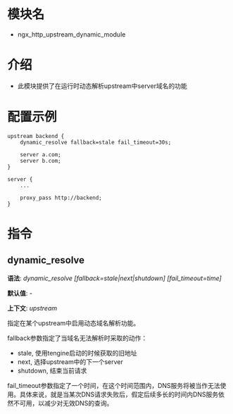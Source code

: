 模块名
=====

* ngx_http_upstream_dynamic_module

介绍
===

* 此模块提供了在运行时动态解析upstream中server域名的功能

配置示例
=======

    upstream backend {
        dynamic_resolve fallback=stale fail_timeout=30s;

        server a.com;
        server b.com;
    }

    server {
        ...

        proxy_pass http://backend;
    }

指令
===

dynamic_resolve
---------------

**语法**: *dynamic_resolve [fallback=stale|next|shutdown] [fail_timeout=time]*

**默认值**: *-*

**上下文**: *upstream*

指定在某个upstream中启用动态域名解析功能。

fallback参数指定了当域名无法解析时采取的动作：

* stale, 使用tengine启动的时候获取的旧地址
* next, 选择upstream中的下一个server
* shutdown, 结束当前请求

fail_timeout参数指定了一个时间，在这个时间范围内，DNS服务将被当作无法使用。具体来说，就是当某次DNS请求失败后，假定后续多长的时间内DNS服务依然不可用，以减少对无效DNS的查询。

